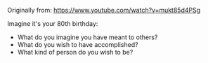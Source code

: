 Originally from: https://www.youtube.com/watch?v=mukt85d4PSg

Imagine it's your 80th birthday:
* What do you imagine you have meant to others?
* What do you wish to have accomplished?
* What kind of person do you wish to be?